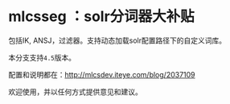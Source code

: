mlcsseg  ：solr分词器大补贴
=======

包括IK, ANSJ，过滤器。支持动态加载solr配置路径下的自定义词库。

本分支支持`4.5`版本。

配置和说明都在：http://mlcsdev.iteye.com/blog/2037109

欢迎使用，并以任何方式提供意见和建议。
